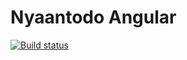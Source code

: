 # Nyaantodo Angular
[![Build status](https://dev.azure.com/hyoushke/nyaantodo-angular/_apis/build/status/nyaantodo-angular-builder)](https://dev.azure.com/hyoushke/nyaantodo-angular/_build/latest?definitionId=9)




